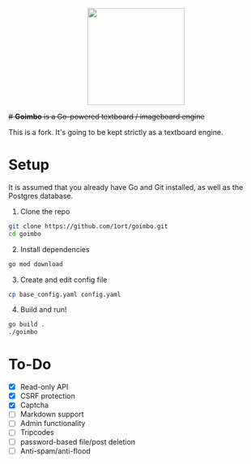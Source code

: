 
<p align="center">
  <img width="192" height="192" src="https://github.com/user-attachments/assets/7eaf11c2-80f5-443a-956f-04393e7c58d5">
</p>

~~# **Goimbo** is a Go-powered textboard / imageboard engine~~

This is a fork. It's going to be kept strictly as a textboard engine. 

# Setup
It is assumed that you already have Go and Git installed, as well as the Postgres database.

1. Clone the repo
```bash
git clone https://github.com/1ort/goimbo.git
cd goimbo
```
2. Install dependencies
```bash
go mod download
```
3. Create and edit config file
```bash
cp base_config.yaml config.yaml
```
4. Build and run!
```bash
go build .
./goimbo
```

# To-Do
- [x] Read-only API
- [x] CSRF protection
- [x] Captcha
- [ ] Markdown support
- [ ] Admin functionality
- [ ] Tripcodes
- [ ] password-based file/post deletion
- [ ] Anti-spam/anti-flood
